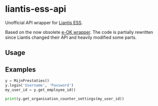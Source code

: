 liantis-ess-api
========

Unofficial API wrapper for [Liantis ESS](https://www.liantis.be/myliantis/).

Based on the now obsolete [e-OK wrapper](https://github.com/dotEsuS/e_ok_api). The code is partially rewritten since Liantis changed their API and heavily modified some parts.


Usage
-------

	
Examples
-------
```python
y = MijnPrestaties()
y.login('Username', 'Password')
my_user_id = y.get_employee_id()

print(y.get_organisation_counter_settings(my_user_id))
```
 
